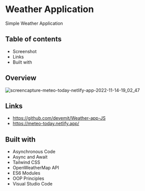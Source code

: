 # Weather Application

Simple Weather Application

## Table of contents
- Screenshot
- Links
- Built with

## Overview
![screencapture-meteo-today-netlify-app-2022-11-14-19_02_47](https://user-images.githubusercontent.com/107273888/201733307-ad746725-fe04-4b1d-b485-a653128090ad.png)



## Links 
- https://github.com/devemit/Weather-app-JS
- https://meteo-today.netlify.app/

## Built with
- Asynchronous Code
- Async and Await
- Tailwind CSS
- OpenWeatherMap API
- ES6 Modules
- OOP Principles
- Visual Studio Code






